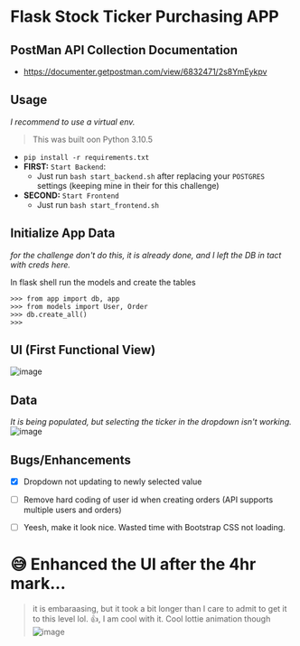 # Flask Stock Ticker Purchasing APP

## PostMan API Collection Documentation
* https://documenter.getpostman.com/view/6832471/2s8YmEykpv

## Usage
_I recommend to use a virtual env._
> This was built oon Python 3.10.5

* `pip install -r requirements.txt`
* __FIRST:__ `Start Backend`:
  * Just run `bash start_backend.sh` after replacing your `POSTGRES` settings (keeping mine in their for this challenge)
* __SECOND:__ `Start Frontend`
  * Just run `bash start_frontend.sh`

## Initialize App Data
_for the challenge don't do this, it is already done, and I left the DB in tact with creds here._

In flask shell run the models and create the tables
```
>>> from app import db, app
>>> from models import User, Order
>>> db.create_all()
>>>   
```
## UI (First Functional View)
![image](https://user-images.githubusercontent.com/25157436/201695812-d54f4b76-8a30-4b2c-add5-c6762613fb68.png)

## Data
_It is being populated, but selecting the ticker in the dropdown isn't working._
![image](https://user-images.githubusercontent.com/25157436/201696173-595b1ca6-a681-4c7d-8f11-5c7f9399a1ec.png)


## Bugs/Enhancements
- [x] Dropdown not updating to newly selected value
- [ ] Remove hard coding of user id when creating orders (API supports multiple users and orders)
- [ ] Yeesh, make it look nice.  Wasted time with Bootstrap CSS not loading.


# 😅 Enhanced the UI after the 4hr mark...
> it is embaraasing, but it took a bit longer than I care to admit to get it to this level lol.  👍, I am cool with it.  Cool lottie animation though
![image](https://user-images.githubusercontent.com/25157436/202079047-837d2cd2-5512-460e-9cba-870ed5be0c43.png)

